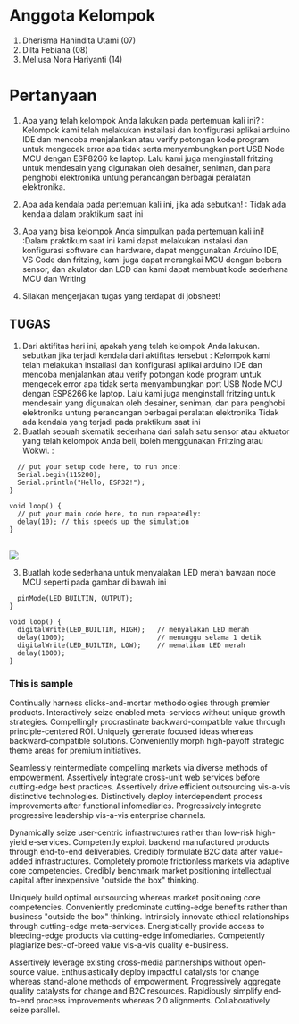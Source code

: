 # Anggota Kelompok
1. Dherisma Hanindita Utami (07)
2. Dilta Febiana (08)
3. Meliusa Nora Hariyanti (14)

# Pertanyaan
1. Apa yang telah kelompok Anda lakukan pada pertemuan kali ini?
    : Kelompok kami telah melakukan installasi dan konfigurasi aplikai arduino IDE dan mencoba menjalankan atau verify potongan kode program untuk mengecek error apa tidak serta menyambungkan port USB Node MCU dengan ESP8266 ke laptop. Lalu kami juga menginstall fritzing untuk mendesain yang digunakan oleh desainer, seniman, dan para penghobi elektronika untung perancangan berbagai peralatan elektronika.
    <!-- Bisa berisi potongan kode program atau output program, jelaskan maksud dari kode tersebut. Bisa berupa gambar, jika terdapat gambar silakan membuat folder yang berbeda dengan kelompok yang lain. -->
2. Apa ada kendala pada pertemuan kali ini, jika ada sebutkan!
    : Tidak ada kendala dalam praktikum saat ini
    
    <!-- Silakan sebutkan kendala, misalkan; terjadi error pada langkah, kemudian solusinya apa.  -->
3. Apa yang bisa kelompok Anda simpulkan pada pertemuan kali ini!
    :Dalam praktikum saat ini kami dapat melakukan instalasi dan konfigurasi software dan hardware, dapat menggunakan Arduino IDE, VS Code dan fritzing, kami juga dapat merangkai MCU dengan bebera sensor, dan akulator dan LCD dan kami dapat membuat kode sederhana MCU dan Writing

    <!-- Kesimpulan kelompok Anda! -->
4. Silakan mengerjakan tugas yang terdapat di jobsheet!


## TUGAS
1. Dari aktifitas hari ini, apakah yang telah kelompok Anda lakukan. sebutkan jika terjadi kendala dari aktifitas tersebut 
    : Kelompok kami telah melakukan installasi dan konfigurasi aplikai arduino IDE dan mencoba menjalankan atau verify potongan kode program untuk mengecek error apa tidak serta menyambungkan port USB Node MCU dengan ESP8266 ke laptop. Lalu kami juga menginstall fritzing untuk mendesain yang digunakan oleh desainer, seniman, dan para penghobi elektronika untung perancangan berbagai peralatan elektronika
    Tidak ada kendala yang terjadi pada praktikum saat ini
2. Buatlah sebuah skematik sederhana dari salah satu sensor atau aktuator yang telah kelompok Anda beli, boleh menggunakan Fritzing atau Wokwi.
    : 
```void setup() {
  // put your setup code here, to run once:
  Serial.begin(115200);
  Serial.println("Hello, ESP32!");
}

void loop() {
  // put your main code here, to run repeatedly:
  delay(10); // this speeds up the simulation
}
```

<br> <image src= "1.jpeg">


3. Buatlah kode sederhana untuk menyalakan LED merah bawaan node MCU seperti pada gambar di bawah ini


```void setup() {
  pinMode(LED_BUILTIN, OUTPUT); 
}

void loop() {
  digitalWrite(LED_BUILTIN, HIGH);   // menyalakan LED merah
  delay(1000);                       // menunggu selama 1 detik
  digitalWrite(LED_BUILTIN, LOW);    // mematikan LED merah
  delay(1000);
}
```



### This is sample
Continually harness clicks-and-mortar methodologies through premier products. Interactively seize enabled meta-services without unique growth strategies. Compellingly procrastinate backward-compatible value through principle-centered ROI. Uniquely generate focused ideas whereas backward-compatible solutions. Conveniently morph high-payoff strategic theme areas for premium initiatives.

Seamlessly reintermediate compelling markets via diverse methods of empowerment. Assertively integrate cross-unit web services before cutting-edge best practices. Assertively drive efficient outsourcing vis-a-vis distinctive technologies. Distinctively deploy interdependent process improvements after functional infomediaries. Progressively integrate progressive leadership vis-a-vis enterprise channels.

Dynamically seize user-centric infrastructures rather than low-risk high-yield e-services. Competently exploit backend manufactured products through end-to-end deliverables. Credibly formulate B2C data after value-added infrastructures. Completely promote frictionless markets via adaptive core competencies. Credibly benchmark market positioning intellectual capital after inexpensive "outside the box" thinking.

Uniquely build optimal outsourcing whereas market positioning core competencies. Conveniently predominate cutting-edge benefits rather than business "outside the box" thinking. Intrinsicly innovate ethical relationships through cutting-edge meta-services. Energistically provide access to bleeding-edge products via cutting-edge infomediaries. Competently plagiarize best-of-breed value vis-a-vis quality e-business.

Assertively leverage existing cross-media partnerships without open-source value. Enthusiastically deploy impactful catalysts for change whereas stand-alone methods of empowerment. Progressively aggregate quality catalysts for change and B2C resources. Rapidiously simplify end-to-end process improvements whereas 2.0 alignments. Collaboratively seize parallel.